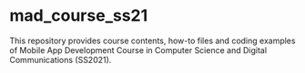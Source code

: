 # mad_course_ss21
This repository provides course contents, how-to files and coding examples of Mobile App Development Course in Computer Science and Digital Communications (SS2021).
